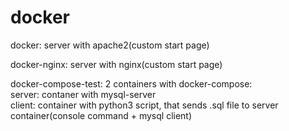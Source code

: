 # docker
docker: server with apache2(custom start page)  
  
docker-nginx: server with nginx(custom start page)  
  
docker-compose-test: 2 containers with docker-compose:  
server: contaner with mysql-server  
client: container with python3 script, that sends .sql file to server container(console command + mysql client)
